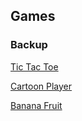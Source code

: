 ## Games

### Backup

[Tic Tac Toe](games/tic-tac-toe/)

[Cartoon Player](games/cartoon-player/)

[Banana Fruit](games/banana-fruit/)
